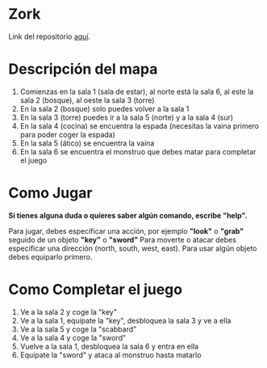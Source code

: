 # Zork
Link del repositorio [aquí](https://github.com/AndresM2/Zork/tree/main/Zork).

# Descripción del mapa
1. Comienzas en la sala 1 (sala de estar), al norte está la sala 6, al este la sala 2 (bosque), al oeste la sala 3 (torre)
2. En la sala 2 (bosque) solo puedes volver a la sala 1
3. En la sala 3 (torre) puedes ir a la sala 5 (norte) y a la sala 4 (sur)
4. En la sala 4 (cocina) se encuentra la espada (necesitas la vaina primero para poder coger la espada)
5. En la sala 5 (ático) se encuentra la vaina
6. En la sala 6 se encuentra el monstruo que debes matar para completar el juego

# Como Jugar
**Si tienes alguna duda o quieres saber algún comando, escribe "help".**

Para jugar, debes especificar una acción, por ejemplo **"look"** o **"grab"** seguido de un objeto **"key"** o **"sword"**
Para moverte o atacar debes especificar una dirección (north, south, west, east).
Para usar algún objeto debes equiparlo primero.

# Como Completar el juego
1. Ve a la sala 2 y coge la "key"
2. Ve a la sala 1, equípate la "key", desbloquea la sala 3 y ve a ella
3. Ve a la sala 5 y coge la "scabbard"
4. Ve a la sala 4 y coge la "sword"
5. Vuelve a la sala 1, desbloquea la sala 6 y entra en ella
6. Equípate la "sword" y ataca al monstruo hasta matarlo
